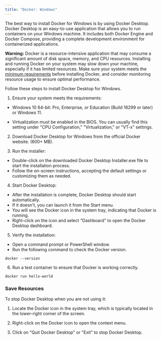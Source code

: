 ```yaml
---
title: "Docker: Windows"
---
```


The best way to install Docker for Windows is by using Docker Desktop. 
Docker Desktop is an easy-to-use application that allows you to run 
containers on your Windows machine. It includes both Docker Engine and Docker 
Compose, providing a complete development environment for containerized applications.

**Warning:** Docker is a resource-intensive application that may consume a 
significant amount of disk space, memory, and CPU resources. 
Installing and running Docker on your system may slow down your machine, 
especially if it has limited resources. Make sure your system meets 
the [minimum requirements](https://docs.docker.com/get-docker/) before 
installing Docker, and consider monitoring resource usage to ensure optimal performance.


Follow these steps to install Docker Desktop for Windows.

1. Ensure your system meets the requirements:

  - Windows 10 64-bit: Pro, Enterprise, or Education (Build 16299 or later) or Windows 11.

  - Virtualization must be enabled in the BIOS. You can usually find this setting under "CPU Configuration," "Virtualization," or "VT-x" settings.

2. Download Docker Desktop for Windows from the official Docker website. (600+ MB).

3. Run the installer:

  - Double-click on the downloaded Docker Desktop Installer.exe file to start the installation process.
  - Follow the on-screen instructions, accepting the default settings or customizing them as needed.

4. Start Docker Desktop:

  - After the installation is complete, Docker Desktop should start automatically. 
  - If it doesn't, you can launch it from the Start menu.
  - You will see the Docker icon in the system tray, indicating that Docker is running. 
  - Right-click on the icon and select "Dashboard" to open the Docker Desktop dashboard.
 
5. Verify the installation:

  - Open a command prompt or PowerShell window.
  - Run the following command to check the Docker version.

  `docker --version`

6. Run a test container to ensure that Docker is working correctly.

  `docker run hello-world`


### Save Resources

To stop Docker Desktop when you are not using it:

1. Locate the Docker icon in the system tray, which is typically located in the lower-right corner of the screen.

1. Right-click on the Docker icon to open the context menu.

1. Click on "Quit Docker Desktop" or "Exit" to stop Docker Desktop.
